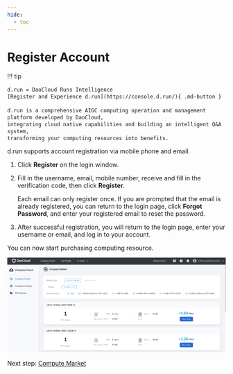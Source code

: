 ```yaml
---
hide:
  - toc
---
```


# Register Account

!!! tip

    d.run = DaoCloud Runs Intelligence
    [Register and Experience d.run](https://console.d.run/){ .md-button }
    
    d.run is a comprehensive AIGC computing operation and management platform developed by DaoCloud,
    integrating cloud native capabilities and building an intelligent Q&A system,
    transforming your computing resources into benefits.

d.run supports account registration via mobile phone and email.

1. Click **Register** on the login window.
1. Fill in the username, email, mobile number, receive and fill in the verification code, then click **Register**.

    Each email can only register once.
    If you are prompted that the email is already registered, you can return to the login page, click **Forgot Password**, and enter your registered email to reset the password.

1. After successful registration, you will return to the login page, enter your username or email, and log in to your account.

You can now start purchasing computing resource.

![market](./images/regis01.png)

Next step: [Compute Market](./zestu/index.md)

